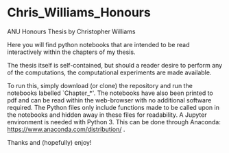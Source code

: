 # Chris_Williams_Honours
ANU Honours Thesis by Christopher Williams

Here you will find python notebooks that are intended to be read interactively within the chapters of my thesis. 

The thesis itself is self-contained, but should a reader desire to perform any of the computations, the computational experiments are made available.

To run this, simply download (or clone) the repository and run the notebooks labelled `Chapter_*'. 
The notebooks have also been printed to pdf and can be read within the web-browser with no additional software required.
The Python files only include functions made to be called upon in the notebooks and hidden away in these files for readability.
A Jupyter environment is needed with Python 3. 
This can be done through Anaconda: https://www.anaconda.com/distribution/ .

Thanks and (hopefully) enjoy!
